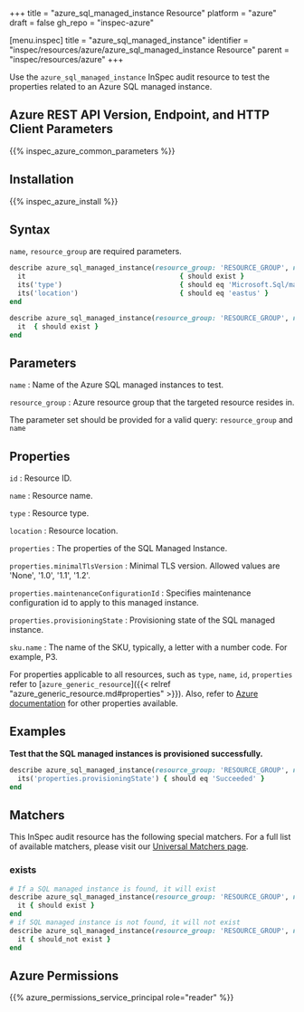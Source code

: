 +++
title = "azure_sql_managed_instance Resource"
platform = "azure"
draft = false
gh_repo = "inspec-azure"

[menu.inspec]
title = "azure_sql_managed_instance"
identifier = "inspec/resources/azure/azure_sql_managed_instance Resource"
parent = "inspec/resources/azure"
+++

Use the `azure_sql_managed_instance` InSpec audit resource to test the properties related to an Azure SQL managed instance.

## Azure REST API Version, Endpoint, and HTTP Client Parameters

{{% inspec_azure_common_parameters %}}

## Installation

{{% inspec_azure_install %}}

## Syntax

`name`, `resource_group` are required parameters.

```ruby
describe azure_sql_managed_instance(resource_group: 'RESOURCE_GROUP', name: 'INSTANCE_NAME') do
  it                                      { should exist }
  its('type')                             { should eq 'Microsoft.Sql/managedInstances' }
  its('location')                         { should eq 'eastus' }
end
```

```ruby
describe azure_sql_managed_instance(resource_group: 'RESOURCE_GROUP', name: 'INSTANCE_NAME') do
  it  { should exist }
end
```

## Parameters

`name`
: Name of the Azure SQL managed instances to test.

`resource_group`
: Azure resource group that the targeted resource resides in.

The parameter set should be provided for a valid query: `resource_group` and `name`

## Properties

`id`
: Resource ID.

`name`
: Resource name.

`type`
: Resource type.

`location`
: Resource location.

`properties`
: The properties of the SQL Managed Instance.

`properties.minimalTlsVersion`
: Minimal TLS version. Allowed values are 'None', '1.0', '1.1', '1.2'.

`properties.maintenanceConfigurationId`
: Specifies maintenance configuration id to apply to this managed instance.

`properties.provisioningState`
: Provisioning state of the SQL managed instance.

`sku.name`
: The name of the SKU, typically, a letter with a number code. For example, P3.

For properties applicable to all resources, such as `type`, `name`, `id`, `properties` refer to [`azure_generic_resource`]({{< relref "azure_generic_resource.md#properties" >}}). Also, refer to [Azure documentation](https://docs.microsoft.com/en-us/rest/api/sql/2021-02-01-preview/managed-instances/get) for other properties available.

## Examples

**Test that the SQL managed instances is provisioned successfully.**

```ruby
describe azure_sql_managed_instance(resource_group: 'RESOURCE_GROUP', name: 'INSTANCE_NAME') do
  its('properties.provisioningState') { should eq 'Succeeded' }
end
```

## Matchers

This InSpec audit resource has the following special matchers. For a full list of available matchers, please visit our [Universal Matchers page](/inspec/matchers/).

### exists

```ruby
# If a SQL managed instance is found, it will exist
describe azure_sql_managed_instance(resource_group: 'RESOURCE_GROUP', name: 'INSTANCE_NAME') do
  it { should exist }
end
# if SQL managed instance is not found, it will not exist
describe azure_sql_managed_instance(resource_group: 'RESOURCE_GROUP', name: 'INSTANCE_NAME') do
  it { should_not exist }
end
```

## Azure Permissions

{{% azure_permissions_service_principal role="reader" %}}
